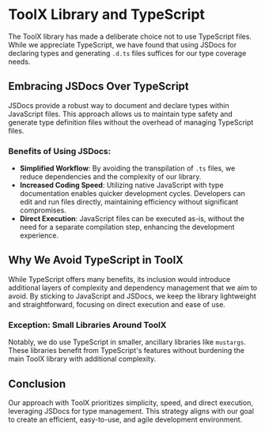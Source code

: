 # ToolX Library and TypeScript

The ToolX library has made a deliberate choice not to use TypeScript files. While we appreciate TypeScript, we have found that using JSDocs for declaring types and generating `.d.ts` files suffices for our type coverage needs.

## Embracing JSDocs Over TypeScript

JSDocs provide a robust way to document and declare types within JavaScript files. This approach allows us to maintain type safety and generate type definition files without the overhead of managing TypeScript files.

### Benefits of Using JSDocs:

- **Simplified Workflow**: By avoiding the transpilation of `.ts` files, we reduce dependencies and the complexity of our library.
- **Increased Coding Speed**: Utilizing native JavaScript with type documentation enables quicker development cycles. Developers can edit and run files directly, maintaining efficiency without significant compromises.
- **Direct Execution**: JavaScript files can be executed as-is, without the need for a separate compilation step, enhancing the development experience.

## Why We Avoid TypeScript in ToolX

While TypeScript offers many benefits, its inclusion would introduce additional layers of complexity and dependency management that we aim to avoid. By sticking to JavaScript and JSDocs, we keep the library lightweight and straightforward, focusing on direct execution and ease of use.

### Exception: Small Libraries Around ToolX

Notably, we do use TypeScript in smaller, ancillary libraries like `mustargs`. These libraries benefit from TypeScript's features without burdening the main ToolX library with additional complexity.

## Conclusion

Our approach with ToolX prioritizes simplicity, speed, and direct execution, leveraging JSDocs for type management. This strategy aligns with our goal to create an efficient, easy-to-use, and agile development environment.
